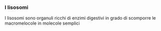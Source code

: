 ### I lisosomi
I lisosomi sono organuli ricchi di enzimi digestivi in grado di scomporre le macromelocole in molecole semplici

